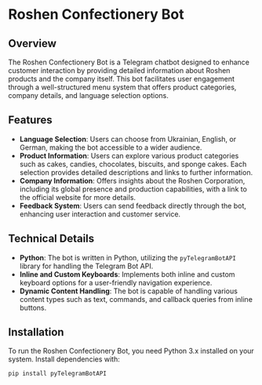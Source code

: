# Roshen Confectionery Bot

## Overview

The Roshen Confectionery Bot is a Telegram chatbot designed to enhance customer interaction by providing detailed information about Roshen products and the company itself. This bot facilitates user engagement through a well-structured menu system that offers product categories, company details, and language selection options.

## Features

- **Language Selection**: Users can choose from Ukrainian, English, or German, making the bot accessible to a wider audience.
- **Product Information**: Users can explore various product categories such as cakes, candies, chocolates, biscuits, and sponge cakes. Each selection provides detailed descriptions and links to further information.
- **Company Information**: Offers insights about the Roshen Corporation, including its global presence and production capabilities, with a link to the official website for more details.
- **Feedback System**: Users can send feedback directly through the bot, enhancing user interaction and customer service.

## Technical Details

- **Python**: The bot is written in Python, utilizing the `pyTelegramBotAPI` library for handling the Telegram Bot API.
- **Inline and Custom Keyboards**: Implements both inline and custom keyboard options for a user-friendly navigation experience.
- **Dynamic Content Handling**: The bot is capable of handling various content types such as text, commands, and callback queries from inline buttons.

## Installation

To run the Roshen Confectionery Bot, you need Python 3.x installed on your system. Install dependencies with:

```bash
pip install pyTelegramBotAPI
